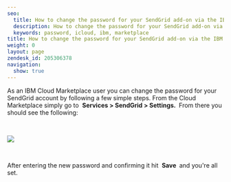 ```yaml
---
seo:
  title: How to change the password for your SendGrid add-on via the IBM Cloud Marketplace
  description: How to change the password for your SendGrid add-on via the IBM Cloud Marketplace
  keywords: password, icloud, ibm, marketplace
title: How to change the password for your SendGrid add-on via the IBM Cloud Marketplace
weight: 0
layout: page
zendesk_id: 205306378
navigation:
  show: true
---
```


As an IBM Cloud Marketplace user you can change the password for your SendGrid account by following a few simple steps.&nbsp;From the Cloud Marketplace simply go to&nbsp; **Services > SendGrid > Settings.&nbsp;** From there you should see the following:

&nbsp;

![]({{root_url}}/images/ibmcld.png)

&nbsp;

After entering the new password and confirming it hit&nbsp; **Save&nbsp;** and you're all set.

